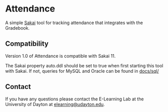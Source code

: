 # Attendance
A simple [Sakai](https://github.com/sakaiproject/sakai) tool for tracking attendance that integrates with the Gradebook.

## Compatibility
Version 1.0 of Attendance is compatible with Sakai 11.

The Sakai property auto.ddl should be set to true when first starting this tool with Sakai.
If not, queries for MySQL and Oracle can be found in [docs/sql/](docs/sql/)

## Contact
If you have any questions please contact the E-Learning Lab at the University of Dayton at elearning@udayton.edu.
